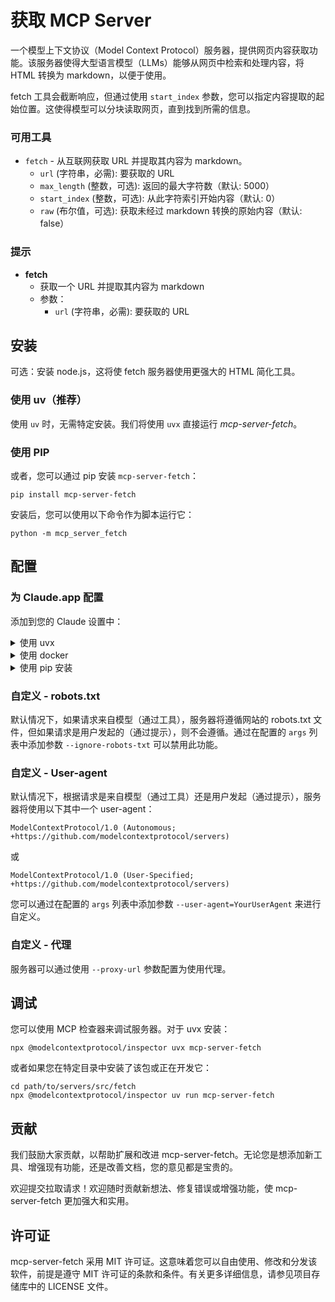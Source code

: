 # 获取 MCP Server

一个模型上下文协议（Model Context Protocol）服务器，提供网页内容获取功能。该服务器使得大型语言模型（LLMs）能够从网页中检索和处理内容，将 HTML 转换为 markdown，以便于使用。

fetch 工具会截断响应，但通过使用 `start_index` 参数，您可以指定内容提取的起始位置。这使得模型可以分块读取网页，直到找到所需的信息。

### 可用工具

- `fetch` - 从互联网获取 URL 并提取其内容为 markdown。
    - `url` (字符串，必需): 要获取的 URL
    - `max_length` (整数，可选): 返回的最大字符数（默认: 5000）
    - `start_index` (整数，可选): 从此字符索引开始内容（默认: 0）
    - `raw` (布尔值，可选): 获取未经过 markdown 转换的原始内容（默认: false）

### 提示

- **fetch**
  - 获取一个 URL 并提取其内容为 markdown
  - 参数：
    - `url` (字符串，必需): 要获取的 URL

## 安装

可选：安装 node.js，这将使 fetch 服务器使用更强大的 HTML 简化工具。

### 使用 uv（推荐）

使用 `uv` 时，无需特定安装。我们将使用 `uvx` 直接运行 *mcp-server-fetch*。

### 使用 PIP

或者，您可以通过 pip 安装 `mcp-server-fetch`：

```
pip install mcp-server-fetch
```

安装后，您可以使用以下命令作为脚本运行它：

```
python -m mcp_server_fetch
```

## 配置

### 为 Claude.app 配置

添加到您的 Claude 设置中：

<details>
<summary>使用 uvx</summary>

```json
"mcpServers": {
  "fetch": {
    "command": "uvx",
    "args": ["mcp-server-fetch"]
  }
}
```
</details>

<details>
<summary>使用 docker</summary>

```json
"mcpServers": {
  "fetch": {
    "command": "docker",
    "args": ["run", "-i", "--rm", "mcp/fetch"]
  }
}
```
</details>

<details>
<summary>使用 pip 安装</summary>

```json
"mcpServers": {
  "fetch": {
    "command": "python",
    "args": ["-m", "mcp_server_fetch"]
  }
}
```
</details>

### 自定义 - robots.txt

默认情况下，如果请求来自模型（通过工具），服务器将遵循网站的 robots.txt 文件，但如果请求是用户发起的（通过提示），则不会遵循。通过在配置的 `args` 列表中添加参数 `--ignore-robots-txt` 可以禁用此功能。

### 自定义 - User-agent

默认情况下，根据请求是来自模型（通过工具）还是用户发起（通过提示），服务器将使用以下其中一个 user-agent：
```
ModelContextProtocol/1.0 (Autonomous; +https://github.com/modelcontextprotocol/servers)
```
或
```
ModelContextProtocol/1.0 (User-Specified; +https://github.com/modelcontextprotocol/servers)
```

您可以通过在配置的 `args` 列表中添加参数 `--user-agent=YourUserAgent` 来进行自定义。

### 自定义 - 代理

服务器可以通过使用 `--proxy-url` 参数配置为使用代理。

## 调试

您可以使用 MCP 检查器来调试服务器。对于 uvx 安装：

```
npx @modelcontextprotocol/inspector uvx mcp-server-fetch
```

或者如果您在特定目录中安装了该包或正在开发它：

```
cd path/to/servers/src/fetch
npx @modelcontextprotocol/inspector uv run mcp-server-fetch
```

## 贡献

我们鼓励大家贡献，以帮助扩展和改进 mcp-server-fetch。无论您是想添加新工具、增强现有功能，还是改善文档，您的意见都是宝贵的。



欢迎提交拉取请求！欢迎随时贡献新想法、修复错误或增强功能，使 mcp-server-fetch 更加强大和实用。

## 许可证

mcp-server-fetch 采用 MIT 许可证。这意味着您可以自由使用、修改和分发该软件，前提是遵守 MIT 许可证的条款和条件。有关更多详细信息，请参见项目存储库中的 LICENSE 文件。
